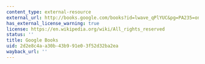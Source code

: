 ```yaml
---
content_type: external-resource
external_url: http://books.google.com/books?id=lwave_qPlYUC&pg=PA235=onepage
has_external_license_warning: true
license: https://en.wikipedia.org/wiki/All_rights_reserved
status: ''
title: Google Books
uid: 2d2e8c4a-a30b-43b9-91e0-3f52d32ba2ea
wayback_url: ''
---
```


